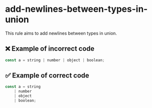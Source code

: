 # add-newlines-between-types-in-union

This rule aims to add newlines between types in union.

## ❌ Example of incorrect code

```js
const a = string | number | object | boolean;
```

## ✅ Example of correct code

```js
const a = string
    | number
    | object
    | boolean;
```
